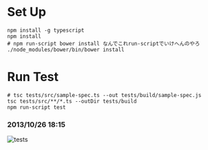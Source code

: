 Set Up
==========
```
npm install -g typescript
npm install
# npm run-script bower install なんでこれrun-scriptでいけへんのやろ
./node_modules/bower/bin/bower install
```

Run Test
==========
```
# tsc tests/src/sample-spec.ts --out tests/build/sample-spec.js
tsc tests/src/**/*.ts --outDir tests/build
npm run-script test
```

### 2013/10/26 18:15
![tests](http://gyazo.com/834e35e0fe97b86605b39d1f71889a10.png)
